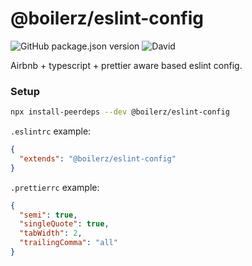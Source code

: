 # @boilerz/eslint-config

![GitHub package.json version](https://img.shields.io/github/package-json/v/boilerz/eslint-config)
![David](https://img.shields.io/david/boilerz/eslint-config)

Airbnb + typescript + prettier aware based eslint config.

### Setup

```bash
npx install-peerdeps --dev @boilerz/eslint-config
```

`.eslintrc` example:
```json
{
  "extends": "@boilerz/eslint-config"
}
```

`.prettierrc` example:
```json
{
  "semi": true,
  "singleQuote": true,
  "tabWidth": 2,
  "trailingComma": "all"
}

```
